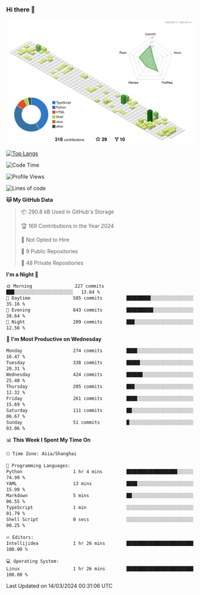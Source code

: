 ### Hi there 👋

![](./profile-3d-contrib/profile-green-animate.svg)

 

[![Top Langs](https://github-readme-stats.vercel.app/api/top-langs/?username=fly2tomato)](https://github.com/anuraghazra/github-readme-stats)


 

<!--START_SECTION:waka-->
![Code Time](http://img.shields.io/badge/Code%20Time-2%20hrs%2044%20mins-blue)

![Profile Views](http://img.shields.io/badge/Profile%20Views-0-blue)

![Lines of code](https://img.shields.io/badge/From%20Hello%20World%20I%27ve%20Written-507.8%20thousand%20lines%20of%20code-blue)

**🐱 My GitHub Data** 

> 📦 290.8 kB Used in GitHub's Storage 
 > 
> 🏆 169 Contributions in the Year 2024
 > 
> 🚫 Not Opted to Hire
 > 
> 📜 9 Public Repositories 
 > 
> 🔑 48 Private Repositories 
 > 
**I'm a Night 🦉** 

```text
🌞 Morning                227 commits         ███░░░░░░░░░░░░░░░░░░░░░░   13.64 % 
🌆 Daytime                585 commits         █████████░░░░░░░░░░░░░░░░   35.16 % 
🌃 Evening                643 commits         ██████████░░░░░░░░░░░░░░░   38.64 % 
🌙 Night                  209 commits         ███░░░░░░░░░░░░░░░░░░░░░░   12.56 % 
```
📅 **I'm Most Productive on Wednesday** 

```text
Monday                   274 commits         ████░░░░░░░░░░░░░░░░░░░░░   16.47 % 
Tuesday                  338 commits         █████░░░░░░░░░░░░░░░░░░░░   20.31 % 
Wednesday                424 commits         ██████░░░░░░░░░░░░░░░░░░░   25.48 % 
Thursday                 205 commits         ███░░░░░░░░░░░░░░░░░░░░░░   12.32 % 
Friday                   261 commits         ████░░░░░░░░░░░░░░░░░░░░░   15.69 % 
Saturday                 111 commits         ██░░░░░░░░░░░░░░░░░░░░░░░   06.67 % 
Sunday                   51 commits          █░░░░░░░░░░░░░░░░░░░░░░░░   03.06 % 
```


📊 **This Week I Spent My Time On** 

```text
🕑︎ Time Zone: Asia/Shanghai

💬 Programming Languages: 
Python                   1 hr 4 mins         ███████████████████░░░░░░   74.99 % 
YAML                     13 mins             ████░░░░░░░░░░░░░░░░░░░░░   15.99 % 
Markdown                 5 mins              ██░░░░░░░░░░░░░░░░░░░░░░░   06.55 % 
TypeScript               1 min               ░░░░░░░░░░░░░░░░░░░░░░░░░   01.79 % 
Shell Script             0 secs              ░░░░░░░░░░░░░░░░░░░░░░░░░   00.25 % 

🔥 Editors: 
Intellijidea             1 hr 26 mins        █████████████████████████   100.00 % 

💻 Operating System: 
Linux                    1 hr 26 mins        █████████████████████████   100.00 % 
```


 Last Updated on 14/03/2024 00:31:06 UTC
<!--END_SECTION:waka-->
